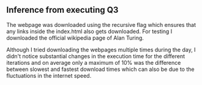 ## Inference from executing Q3

The webpage was downloaded using the recursive flag which ensures that any links inside the index.html also gets downloaded. For testing I downloaded the official wikipedia page of Alan Turing.

Although I tried downloading the webpages multiple times during the day, I didn't notice substantial changes in the execution time for the different iterations and on average only a maximum of 10% was the difference between slowest and fastest download times which can also be due to the fluctuations in the internet speed.
